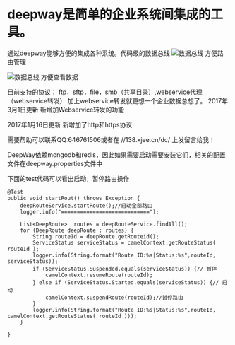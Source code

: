 # deepway是简单的企业系统间集成的工具。
通过deepway能够方便的集成各种系统。代码级的数据总线
![数据总线](./src/introduce/数据总线.png "数据总线") 
方便路由管理

![数据总线](./src/introduce/数据交换.png "数据总线") 
方便查看数据

目前支持的协议：
ftp，sftp，file，smb（共享目录）,webservice代理（webservice转发）
加上webservice转发就更想一个企业数据总想了。
2017年3月1日更新
新增加Webservice转发的功能

2017年1月16日更新
新增加了http和https协议

需要帮助可以联系QQ:646761506或者在 //138.xjee.cn/dc/ 上发留言给我！

DeepWay依赖mongodb和redis，因此如果需要启动需要安装它们，相关的配置文件在deepway.properties文件中

下面的test代码可以看出启动，暂停路由操作
		
	@Test
	public void startRout() throws Exception {
		deepRouteService.startRoute();//启动全部路由
		logger.info("============================");
		
		List<DeepRoute>  routes = deepRouteService.findAll();
		for (DeepRoute deepRoute : routes) {
			String routeId = deepRoute.getRouteid();
			ServiceStatus serviceStatus = camelContext.getRouteStatus( routeId );
			logger.info(String.format("Route ID:%s|Status:%s",routeId, serviceStatus));
			if (ServiceStatus.Suspended.equals(serviceStatus)) {// 暂停
				camelContext.resumeRoute(routeId);
			} else if (ServiceStatus.Started.equals(serviceStatus)) {// 启动
				camelContext.suspendRoute(routeId);//暂停路由
			}
			logger.info(String.format("Route ID:%s|Status:%s",routeId,  camelContext.getRouteStatus( routeId )));
		}
		
	}
	
